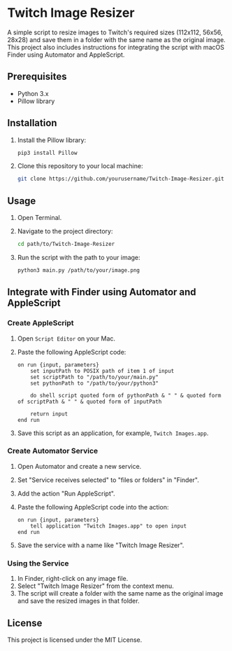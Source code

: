 # Twitch Image Resizer

A simple script to resize images to Twitch's required sizes (112x112, 56x56, 28x28) and save them in a folder with the same name as the original image. This project also includes instructions for integrating the script with macOS Finder using Automator and AppleScript.

## Prerequisites

- Python 3.x
- Pillow library

## Installation

1. Install the Pillow library:

    ```bash
    pip3 install Pillow
    ```

2. Clone this repository to your local machine:

    ```bash
    git clone https://github.com/yourusername/Twitch-Image-Resizer.git
    ```

## Usage

1. Open Terminal.
2. Navigate to the project directory:

    ```bash
    cd path/to/Twitch-Image-Resizer
    ```

3. Run the script with the path to your image:

    ```bash
    python3 main.py /path/to/your/image.png
    ```

## Integrate with Finder using Automator and AppleScript

### Create AppleScript

1. Open `Script Editor` on your Mac.
2. Paste the following AppleScript code:

    ```applescript
    on run {input, parameters}
        set inputPath to POSIX path of item 1 of input
        set scriptPath to "/path/to/your/main.py"
        set pythonPath to "/path/to/your/python3"

        do shell script quoted form of pythonPath & " " & quoted form of scriptPath & " " & quoted form of inputPath

        return input
    end run
    ```

3. Save this script as an application, for example, `Twitch Images.app`.

### Create Automator Service

1. Open Automator and create a new service.
2. Set "Service receives selected" to "files or folders" in "Finder".
3. Add the action "Run AppleScript".
4. Paste the following AppleScript code into the action:

    ```applescript
    on run {input, parameters}
        tell application "Twitch Images.app" to open input
    end run
    ```

5. Save the service with a name like "Twitch Image Resizer".

### Using the Service

1. In Finder, right-click on any image file.
2. Select "Twitch Image Resizer" from the context menu.
3. The script will create a folder with the same name as the original image and save the resized images in that folder.

## License

This project is licensed under the MIT License.
